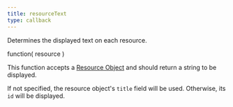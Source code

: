 ```yaml
---
title: resourceText
type: callback
---
```


Determines the displayed text on each resource.

<div class='spec' markdown='1'>
function( resource )
</div>

This function accepts a [Resource Object](resource-object) and should return a string to be displayed.

If not specified, the resource object's `title` field will be used. Otherwise, its `id` will be displayed.
